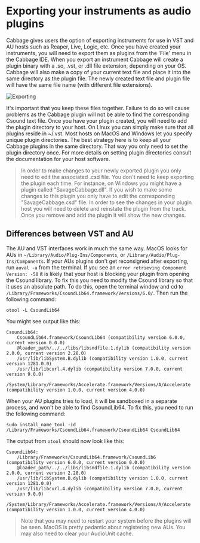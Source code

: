 # Exporting your instruments as audio plugins

Cabbage gives users the option of exporting instruments for use in VST and AU hosts such as Reaper, Live, Logic, etc. Once you have created your instruments, you will need to export them as plugins from the 'File' menu in the Cabbage IDE. When you export an instrument Cabbage will create a plugin binary with a .so, .vst, or .dll file extension, depending on your OS. Cabbage will also make a copy of your current text file and place it into the same directory as the plugin file. The newly created text file and plugin file will have the same file name (with different file extensions). 

![Exporting](images/exporting_plugin.gif)

It's important that you keep these files together. Failure to do so will cause problems as the Cabbage plugin will not be able to find the corresponding Csound text file. Once you have your plugin created, you will need to add the plugin directory to your host. On Linux you can simply make sure that all plugins reside in ~/.vst. Most hosts on MacOS and Windows let you specify unique plugin directories. The best strategy here is to keep all your Cabbage plugins in the same directory. That way you only need to set the plugin directory once. For more details on setting plugin directories consult the documentation for your host software. 

>In order to make changes to your newly exported plugin you only need to edit the associated .csd file. You don't need to keep exporting the plugin each time. For instance, on Windows you might have a plugin called "SavageCabbage.dll". If you wish to make some changes to this plugin you only have to edit the corresponding "SavageCabbage.csd" file. In order to see the changes in your plugin host you will need to delete and reinstate the plugin from the track. Once you remove and add the plugin it will show the new changes. 

## Differences between VST and AU

The AU and VST interfaces work in much the same way. MacOS looks for AUs in `~/Library/Audio/Plug-Ins/Components`, or `/Library/Audio/Plug-Ins/Components`. If your AUs plugins don't get reconsigned after exporting, run `auval -a` from the terminal. If you see an `error retrieving Component Version: -50` it is likely that your host is blocking your plugin from opening the Csound library. To fix this you need to modify the Csound library so that it uses an absolute path. To do this, open the terminal window and cd to `/Library/Frameworks/CsoundLib64.framework/Versions/6.0/`. Then run the following command:

`otool -L CsoundLib64`

You might see output like this:

```
CsoundLib64:
	CsoundLib64.framework/CsoundLib64 (compatibility version 6.0.0, current version 0.0.0)
	@loader_path/../../libs/libsndfile.1.dylib (compatibility version 2.0.0, current version 2.28.0)
	/usr/lib/libSystem.B.dylib (compatibility version 1.0.0, current version 1281.0.0)
	/usr/lib/libcurl.4.dylib (compatibility version 7.0.0, current version 9.0.0)
	/System/Library/Frameworks/Accelerate.framework/Versions/A/Accelerate (compatibility version 1.0.0, current version 4.0.0)
```

When your AU plugins tries to load, it will be sandboxed in a separate process, and won't be able to find CsoundLib64. To fix this, you need to run the following command:

`sudo install_name_tool -id /Library/Frameworks/CsoundLib64.framework/CsoundLib64 CsoundLib64`

The output from `otool` should now look like this:

```
CsoundLib64:
	/Library/Frameworks/CsoundLib64.framework/CsoundLib6 (compatibility version 6.0.0, current version 0.0.0)
	@loader_path/../../libs/libsndfile.1.dylib (compatibility version 2.0.0, current version 2.28.0)
	/usr/lib/libSystem.B.dylib (compatibility version 1.0.0, current version 1281.0.0)
	/usr/lib/libcurl.4.dylib (compatibility version 7.0.0, current version 9.0.0)
	/System/Library/Frameworks/Accelerate.framework/Versions/A/Accelerate (compatibility version 1.0.0, current version 4.0.0)
```

>Note that you may need to restart your system before the plugins will be seen. MacOS is pretty pedantic about registering new AUs. You may also need to clear your AudioUnit cache.  


